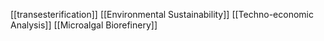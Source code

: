 [[transesterification]]
[[Environmental Sustainability]]
[[Techno-economic Analysis]]
[[Microalgal Biorefinery]]
